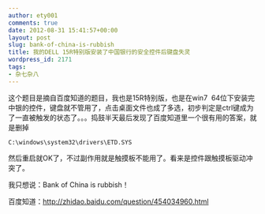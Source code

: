 ```yaml
---
author: ety001
comments: true
date: 2012-08-31 15:41:57+00:00
layout: post
slug: bank-of-china-is-rubbish
title: 我的DELL 15R特别版安装了中国银行的安全控件后键盘失灵
wordpress_id: 2171
tags:
- 杂七杂八
---
```


这个题目是摘自百度知道的题目，我也是15R特别版，也是在win7  64位下安装完中银的控件，键盘就不管用了，点击桌面文件也成了多选，初步判定是ctrl键成为了一直被触发的状态了。。。捣鼓半天最后发现了百度知道里一个很有用的答案，就是删掉

    C:\windows\system32\drivers\ETD.SYS

然后重启就OK了，不过副作用就是触摸板不能用了。看来是控件跟触摸板驱动冲突了。

我只想说：Bank of China is rubbish！

百度知道：<a href="http://zhidao.baidu.com/question/454034960.html">http://zhidao.baidu.com/question/454034960.html</a>


